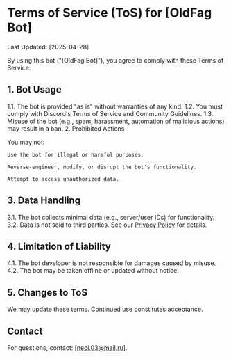 # Terms of Service (ToS) for [OldFag Bot]

Last Updated: [2025-04-28]

By using this bot ("[OldFag Bot]"), you agree to comply with these Terms of Service.

## 1. Bot Usage
1.1. The bot is provided "as is" without warranties of any kind.
1.2. You must comply with Discord's Terms of Service and Community Guidelines.
1.3. Misuse of the bot (e.g., spam, harassment, automation of malicious actions) may result in a ban.
2. Prohibited Actions

You may not:

    Use the bot for illegal or harmful purposes.

    Reverse-engineer, modify, or disrupt the bot's functionality.

    Attempt to access unauthorized data.

## 3. Data Handling

3.1. The bot collects minimal data (e.g., server/user IDs) for functionality.
3.2. Data is not sold to third parties. See our [Privacy Policy](https://github.com/Nekiplay/ObsidianBots/blob/main/Privacy%20Policy.md) for details.

## 4. Limitation of Liability
4.1. The bot developer is not responsible for damages caused by misuse.
4.2. The bot may be taken offline or updated without notice.

## 5. Changes to ToS

We may update these terms. Continued use constitutes acceptance.

## Contact
For questions, contact: [neci.03@mail.ru].
